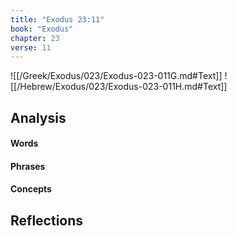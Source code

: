 ```yaml
---
title: "Exodus 23:11"
book: "Exodus"
chapter: 23
verse: 11
---
```

![[/Greek/Exodus/023/Exodus-023-011G.md#Text]]
![[/Hebrew/Exodus/023/Exodus-023-011H.md#Text]]

## Analysis

#### Words

#### Phrases

#### Concepts

## Reflections
